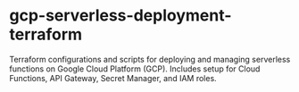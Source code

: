 # gcp-serverless-deployment-terraform
Terraform configurations and scripts for deploying and managing serverless functions on Google Cloud Platform (GCP). Includes setup for Cloud Functions, API Gateway, Secret Manager, and IAM roles.
